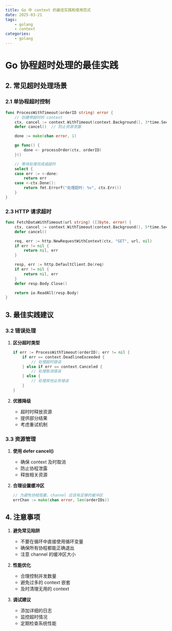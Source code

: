 ```yaml
---
title: Go 中 context 的最佳实践和使用范式
date: 2025-03-21
tags:
    - golang
    - context
categories:
    - golang
---
```


# Go 协程超时处理的最佳实践
## 2. 常见超时处理场景
### 2.1 单协程超时控制

```go
func ProcessWithTimeout(orderID string) error {
    // 创建带超时的 context
    ctx, cancel := context.WithTimeout(context.Background(), 3*time.Second)
    defer cancel()  // 防止资源泄露

    done := make(chan error, 1)

    go func() {
        done <- processOrder(ctx, orderID)
    }()

    // 等待处理完成或超时
    select {
    case err := <-done:
        return err
    case <-ctx.Done():
        return fmt.Errorf("处理超时: %v", ctx.Err())
    }
}
```

### 2.3 HTTP 请求超时

```go
func FetchDataWithTimeout(url string) ([]byte, error) {
    ctx, cancel := context.WithTimeout(context.Background(), 5*time.Second)
    defer cancel()

    req, err := http.NewRequestWithContext(ctx, "GET", url, nil)
    if err != nil {
        return nil, err
    }

    resp, err := http.DefaultClient.Do(req)
    if err != nil {
        return nil, err
    }
    defer resp.Body.Close()

    return io.ReadAll(resp.Body)
}
```

## 3. 最佳实践建议
### 3.2 错误处理

1. **区分超时类型**
   ```go
   if err := ProcessWithTimeout(orderID); err != nil {
       if err == context.DeadlineExceeded {
           // 处理超时错误
       } else if err == context.Canceled {
           // 处理取消错误
       } else {
           // 处理其他业务错误
       }
   }
   ```

2. **优雅降级**
   - 超时时释放资源
   - 提供部分结果
   - 考虑重试机制

### 3.3 资源管理

1. **使用 defer cancel()**
   - 确保 context 及时取消
   - 防止协程泄露
   - 释放相关资源

2. **合理设置缓冲区**
   ```go
   // 为避免协程阻塞，channel 应该有足够的缓冲区
   errChan := make(chan error, len(orderIDs))
   ```

## 4. 注意事项

1. **避免常见陷阱**
   - 不要在循环中直接使用循环变量
   - 确保所有协程都能正确退出
   - 注意 channel 的缓冲区大小

2. **性能优化**
   - 合理控制并发数量
   - 避免过多的 context 嵌套
   - 及时清理无用的 context

3. **调试建议**
   - 添加详细的日志
   - 监控超时情况
   - 定期检查系统性能